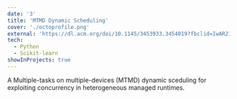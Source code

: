 ```yaml
---
date: '3'
title: 'MTMD Dynamic Scheduling'
cover: './octoprofile.png'
external: 'https://dl.acm.org/doi/10.1145/3453933.3454019?fbclid=IwAR21u05kEKVAN2S4BJyorM0BOhdSKoa5DVOFxDJ_SKaxp2QsYcxSalal318'
tech:
  - Python
  - Scikit-learn
showInProjects: true
---
```


A Multiple-tasks on multiple-devices (MTMD) dynamic sceduling for exploiting concurrency in heterogeneous managed runtimes.
